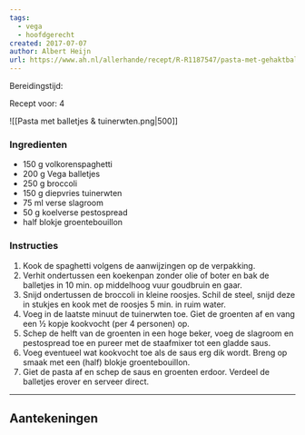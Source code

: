 ```yaml
---
tags:
  - vega
  - hoofdgerecht
created: 2017-07-07
author: Albert Heijn
url: https://www.ah.nl/allerhande/recept/R-R1187547/pasta-met-gehaktballetjes-en-tuinerwten
---
```

Bereidingstijd: 

Recept voor: 4

![[Pasta met balletjes & tuinerwten.png|500]]

### Ingredienten

- 150 g volkorenspaghetti
- 200 g Vega balletjes
- 250 g broccoli
- 150 g diepvries tuinerwten
- 75 ml verse slagroom
- 50 g koelverse pestospread
- half blokje groentebouillon

### Instructies

1. Kook de spaghetti volgens de aanwijzingen op de verpakking. 
2. Verhit ondertussen een koekenpan zonder olie of boter en bak de balletjes in 10 min. op middelhoog vuur goudbruin en gaar. 
3. Snijd ondertussen de broccoli in kleine roosjes. Schil de steel, snijd deze in stukjes en kook met de roosjes 5 min. in ruim water. 
4. Voeg in de laatste minuut de tuinerwten toe. Giet de groenten af en vang een ½ kopje kookvocht (per 4 personen) op. 
5. Schep de helft van de groenten in een hoge beker, voeg de slagroom en pestospread toe en pureer met de staafmixer tot een gladde saus. 
6. Voeg eventueel wat kookvocht toe als de saus erg dik wordt. Breng op smaak met een (half) blokje groentebouillon. 
7. Giet de pasta af en schep de saus en groenten erdoor. Verdeel de balletjes erover en serveer direct.

-----

## Aantekeningen
